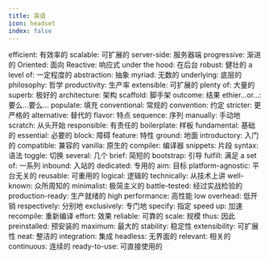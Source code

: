 ```yaml
---
title: 英语
icon: headset
index: false
---
```


efficient: 有效率的
scalable: 可扩展的
server-side: 服务器端
progressive: 渐进的
Oriented: 面向
Reactive: 响应式
under the hood: 在后台
robust: 健壮的
a level of: 一定程度的
abstraction: 抽象
myriad: 无数的
underlying: 底层的
philosophy: 哲学
productivity: 生产率
extensible: 可扩展的
plenty of: 大量的
superb: 极好的
architecture: 架构
scaffold: 脚手架
outcome: 结果
ethier...or...: 要么...要么...
populate: 填充
conventional: 常规的
convention: 约定
stricter: 更严格的
alternative: 替代的
flavor: 特点
sequence: 序列
manually: 手动地
scratch: 从头开始
responsible: 有责任的
boilerplate: 样板
fundamental: 基础的
essential: 必要的
block: 障碍
feature: 特性
ground: 地面
introductory: 入门的
compatible: 兼容的
vanilla: 原生的
compiler: 编译器
snippets: 片段
syntax: 语法
toggle: 切换
several: 几个
brief: 简短的
bootstrap: 引导
fulfill: 满足
a set of: 一系列
inbound: 入站的
dedicated: 专用的
aim: 目标
platform-agnostic: 平台无关的
reusable: 可重用的
logical: 逻辑的
technically: 从技术上讲
well-known: 众所周知的
minimalist: 极简主义的
battle-tested: 经过实战检验的
production-ready: 生产就绪的
high performance: 高性能
low overhead: 低开销
respectively: 分别地
exclusively: 专门地
specify: 指定
speed up: 加速
recompile: 重新编译
effort: 效果
reliable: 可靠的
scale: 规模
thus: 因此
preinstalled: 预安装的
maximum: 最大的
stability: 稳定性
extensibility: 可扩展性
neat: 整洁的
integration: 集成
headless: 无界面的
relevant: 相关的
continuous: 连续的
ready-to-use: 可直接使用的